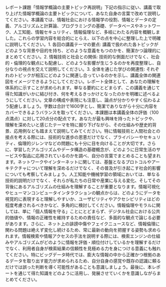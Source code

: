 レポート課題「情報学概論の主要トピック再説明」下記の指示に従い、講義で取り上げた情報学概論の主要トピックについて、あなた自身の言葉で改めて説明してください。本講義では、情報社会における情報学の役割、情報とデータの定義、アルゴリズムと計算論、プログラミングの基礎、データベースやネットワーク、人工知能、情報セキュリティ、情報倫理など、多岐にわたる内容を概観しました。これらの学習内容を総合的にとらえ、以下の点を中心に整理した上で明確に説明してください。1. 各回の講義テーマの要点: 講義で扱われた各トピックがどのような背景や目的を持ち、どのような意義をもつのかを、簡潔かつ論理的にまとめてください。2. 情報技術と社会との関係: 技術的な側面だけでなく、社会的・倫理的な観点にも配慮し、どのような影響が生じうるのかを再度整理し、自分なりの視点を交えて説明してください。3. 全体を通じた学びの関連性: それぞれのトピックが相互にどのように関連し合っているのかを示し、講義全体の関連図をイメージできるようにしてください。レポート全体として、あなたの理解を体系的に示すことが求められます。単なる要約にとどまらず、この講義を通じて得た知識がいかに結び付き、何を考えるきっかけとなったのかを明確に述べるようにしてください。文章の構成や表現にも注意し、論点が分かりやすく伝わるよう配慮しましょう。字数は合計で1600字とし、簡潔でありながら十分に内容をカバーできるようバランスを取ってください。本課題は本講義全体の評価（100点満点）に対して20点分の配点です。あなたが最も興味を持ったトピックや、理解を深めたいと感じたテーマを特に掘り下げながら、その仕組みや歴史的背景、応用例なども踏まえて説明してみてください。特に情報技術と人間社会との接点を考える際には、技術的な進歩の恩恵だけでなく、プライバシーやセキュリティ、倫理的ジレンマなどの問題にも十分に目を向けることが大切です。さらに、学習したアルゴリズムやデータ構造の基礎概念が、どのように日常生活のサービスや製品に応用されているのかを調べ、自分の言葉でまとめることも望まれます。ネットワークやインターネットに関しては、基盤となるプロトコルやアーキテクチャについて理解を深めるだけでなく、その普及が引き起こす社会的影響についても考察してみましょう。人工知能や機械学習の領域においては、単なる技術的説明だけでなく、それらが私たちの日常や産業に与える変化、そしてその背後にあるアルゴリズムの仕組みを理解することが重要となります。情報可視化やヒューマンコンピュータインタラクションの観点からは、どのようにデータを視覚的に表現すると理解しやすいか、ユーザビリティやアクセシビリティはどの程度考慮されるべきかなど、多角的に検討してください。情報倫理やモラルに関しては、単に「個人情報を守る」ことにとどまらず、デジタル社会における公共的価値や、情報の正確性を維持するための責任など、多面的な観点で論じる必要があります。さらに、ネット上の誹謗中傷やフェイクニュースなど、情報倫理に関わる問題は絶えず変化し続けるため、常に最新の動向を把握する姿勢も求められます。情報検索や情報アクセスの手法を説明する際には、検索エンジンの仕組みやアルゴリズムがどのように情報を評価・順位付けしているかを理解するだけでなく、利用者自身が検索結果の信頼性を見極める力を身につける意義にも触れてください。特にビッグデータ時代では、膨大な情報の中から正確かつ根拠のあるデータを取り出す能力が求められるため、自分自身の感覚や既存の認識に頼るだけでは誤った判断を導く可能性があることも意識しましょう。最後に、本レポートを通じて得た知識をどのように活用し、発展させていくかを意識しながらまとめてください。